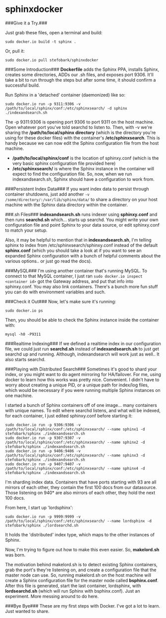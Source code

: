 sphinxdocker
============

###Give it a Try.###

Just grab these files, open a terminal and build:

```
sudo docker.io build -t sphinx . 
```

Or, pull it:

```
sudo docker.io pull stefobark/sphinxdocker
```

###Some Introduction###
**Dockerfile**  adds the Sphinx PPA, installs Sphinx, creates some directories, ADDs our .sh files, and exposes port 9306. It'll take a bit to run through the steps but after some time, it should confirm a successful build. 

Run Sphinx in a 'detached' container (daemonized) like so:
```
sudo docker.io run -p 9311:9306 -v /path/to/local/sphinx/conf:/etc/sphinxsearch/ -d sphinx ./indexandsearch.sh
```

The -p 9311:9306 is opening port 9306 to port 9311 on the host machine. Open whatever port you've told searchd to listen to. Then, with -v we're sharing the **/path/to/local/sphinx directory** (which is the directory you're using for these docker files) with the container's **/etc/sphinxsearch**. This is handy because we can now edit the Sphinx configuration file from the host machine.

* **/path/to/local/sphinx/conf** is the location of sphinxy.conf (which is the very basic sphinx configuration file provided here)
* **/etc/sphinxsearch/** is where the Sphinx instance in the container will expect to find the configuration file. So, now, when we run indexandsearch.sh, Sphinx should have a configuration to work from.

###Persistent Index Data###
If you want index data to persist through container shutdowns, just add another ```-v /some/directory/:/var/lib/sphinx/data/``` to share a directory on your host machine with the Sphinx data directory within the container.

###.sh Files###
**indexandsearch.sh** runs indexer using **sphinxy.conf** and then runs **searchd.sh** which... starts up searchd.
You might write your own configuration file and point Sphinx to your data source, or edit sphinxy.conf to match your setup. 

Also, it may be helpful to mention that in **indexandsearch.sh**, I'm telling sphinx to index from /etc/sphinxsearch/sphinxy.conf instead of the default **sphinx.conf** (which you should take a look at if you want to see an expanded Sphinx configuration with a bunch of helpful comments about the various options.. or just go read the docs).

###MySQL###
I'm using another container that's running MySQL. To connect to that MySQL container, I just ran ```sudo docker.io inspect <container id>``` got the Gateway address, and put that info into sphinxy.conf. You may also link containers. There's a bunch more fun stuff you can do with environment variables and such.

###Check it Out###
Now, let's make sure it's running:

```sudo docker.io ps```

Then, you should be able to check the Sphinx instance inside the container with:

```mysql -h0 -P9311```


###Realtime Indexing###
If we defined a realtime index in our configuration file, we could just run **searchd.sh** instead of **indexandsearch.sh** to just get searchd up and running. Although, indexandsearch will work just as well.. It also starts searchd.

###Playing with Distributed Search###
Sometimes it's good to shard your index, or you might want to do agent mirroring for HA/failover. For me, using docker to learn how this works was pretty nice. Convenient. I didn't have to worry about creating a unique PID, or a unique path for index/log files, which would be necessary if you were running multiple Sphinx instances on one machine. 

I started a bunch of Sphinx containers off of one image... many containers with unique names. To edit where searchd listens, and what will be indexed, for each container, I just edited sphinxy.conf before starting it:
```
sudo docker.io run -p 9306:9306 -v /path/to/local/sphinx/conf:/etc/sphinxsearch/ --name sphinx1 -d stefobark/sphinx ./indexandsearch.sh
sudo docker.io run -p 9307:9307 -v /path/to/local/sphinx/conf:/etc/sphinxsearch/ --name sphinx2 -d stefobark/sphinx ./indexandsearch.sh
sudo docker.io run -p 9406:9406 -v /path/to/local/sphinx/conf:/etc/sphinxsearch/ --name sphinx3 -d stefobark/sphinx ./indexandsearch.sh
sudo docker.io run -p 9407:9407 -v /path/to/local/sphinx/conf:/etc/sphinxsearch/ --name sphinx4 -d stefobark/sphinx ./indexandsearch.sh
```

I'm sharding index data. Containers that have ports starting with 93 are all mirrors of each other, they contain the first 100 docs from our datasource. Those listening on 940* are also mirrors of each other, they hold the next 100 docs.

From here, I start up 'lordsphinx':
```
sudo docker.io run -p 9999:9999 -v /path/to/local/sphinx/conf:/etc/sphinxsearch/ --name lordsphinx -d stefobark/sphinx ./lordsearchd.sh
```

It holds the 'distributed' index type, which maps to the other instances of Sphinx. 

Now, I'm trying to figure out how to make this even easier. So, **makelord.sh** was born.

The motivation behind makelord.sh is to detect existing Sphinx containers, grab the port's they're listening on, and create a configuration file that the master node can use. So, running makelord.sh on the host machine will create a Sphinx configuration file for the master node called **bsphinx.conf**. After this file is generated, start the last container, lordsphinx, with **lordsearchd.sh** (which will run Sphinx with bsphinx.conf). Just an experiment. More messing around to do here.

###Bye Bye###
These are my first steps with Docker. I've got a lot to learn. Just wanted to share.

